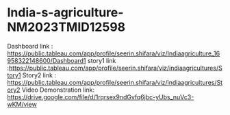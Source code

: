 # India-s-agriculture-NM2023TMID12598
Dashboard link : https://public.tableau.com/app/profile/seerin.shifara/viz/Indiaagriculture_16958322148600/Dashboard1 
story1 link :https://public.tableau.com/app/profile/seerin.shifara/viz/indiaagricultures/Story1
Story2 link : https://public.tableau.com/app/profile/seerin.shifara/viz/indiaagricultures/Story2
Video Demonstration link: https://drive.google.com/file/d/1rqrsex9ndGvfq6jbc-yUbs_nuVc3-wKM/view
